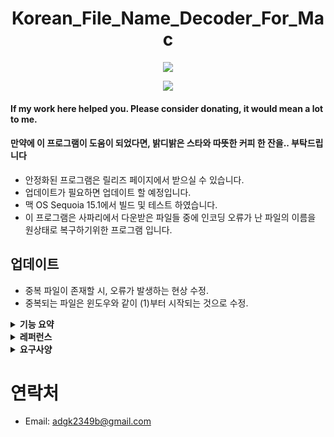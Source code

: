 <h1 align="center">Korean_File_Name_Decoder_For_Mac </h1>

<p align="center">
    <a href="https://github.com/adgk2349/Korean_File_Name_Decoder_For_Mac">
        <img src="https://img.shields.io/badge/Korean_Safari_Downloads_Decoder-1.1.0-skyblue"/></a>
</p>

<p align="center">
    <a href="https://paypal.me/run1213">
        <img src="https://img.shields.io/badge/-Buy%20me%20a%20coffee-orange.svg"></a>
</p>

#### If my work here helped you. Please consider donating, it would mean a lot to me.
#### 만약에 이 프로그램이 도움이 되었다면, 밝디밝은 스타와 따뜻한 커피 한 잔을.. 부탁드립니다

- 안정화된 프로그램은 릴리즈 페이지에서 받으실 수 있습니다.
- 업데이트가 필요하면 업데이트 할 예정입니다.
- 맥 OS Sequoia 15.1에서 빌드 및 테스트 하였습니다.
- 이 프로그램은 사파리에서 다운받은 파일들 중에 인코딩 오류가 난 파일의 이름을 원상태로 복구하기위한 프로그램 입니다.

## 업데이트
- 중복 파일이 존재할 시, 오류가 발생하는 현상 수정.
- 중복되는 파일은 윈도우와 같이 (1)부터 시작되는 것으로 수정.
<details>
<summary><strong> 기능 요약 </strong></summary>
<br>

> ### 주요 기능

| 특징                                  | 상태    |
| :----------------------------------- | ------ |
| 이름 복구 기능                           | ✅    |
| 다중 파일 선택 가능                       | ✅    |
</details>

<details>
<summary><strong> 레퍼런스 </strong></summary>
<br>

- [About PyInstaller Errors]<https://stackoverflow.com/questions/69348567/pyinstaller-tkdnd-tkinterdnd2-unable-to-load-tkdnd-library-when-launching-fr>
- [Python]<https://www.python.org>

</details>

<details>
<summary><strong> 요구사양 </strong></summary>
<br>

- 맥 OS (테스트 버전 15.1)
- Intel 호환 맥 또는 Apple Silicon 호환 맥 

</details>

# 연락처

- Email: adgk2349b@gmail.com
